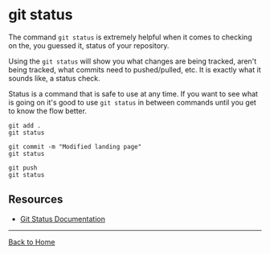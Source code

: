 # git status

The command `git status` is extremely helpful when it comes to checking on the, you guessed it, status of your repository.

Using the `git status` will show you what changes are being tracked, aren't being tracked, what commits need to pushed/pulled, etc. It is exactly what it sounds like, a status check.

Status is a command that is safe to use at any time.
If you want to see what is going on it's good to use `git status` in between commands until you get to know the flow better.

    git add .
    git status

    git commit -m "Modified landing page"
    git status

    git push
    git status

## Resources

- [Git Status Documentation](https://git-scm.com/docs/git-status)

---

[Back to Home](../README.md)